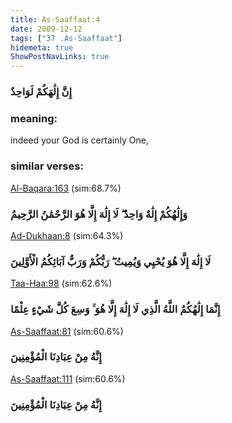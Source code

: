 ```yaml
---
title: As-Saaffaat:4
date: 2009-12-12
tags: ["37 .As-Saaffaat"]
hidemeta: true 
ShowPostNavLinks: true 
---
```

### إِنَّ إِلَٰهَكُمْ لَوَاحِدٌ
### meaning: 
indeed your God is certainly One,
### similar verses: 

[Al-Baqara:163](/2/163) (sim:68.7%)

### وَإِلَٰهُكُمْ إِلَٰهٌ وَاحِدٌ ۖ لَا إِلَٰهَ إِلَّا هُوَ الرَّحْمَٰنُ الرَّحِيمُ

[Ad-Dukhaan:8](/44/8) (sim:64.3%)

### لَا إِلَٰهَ إِلَّا هُوَ يُحْيِي وَيُمِيتُ ۖ رَبُّكُمْ وَرَبُّ آبَائِكُمُ الْأَوَّلِينَ

[Taa-Haa:98](/20/98) (sim:62.6%)

### إِنَّمَا إِلَٰهُكُمُ اللَّهُ الَّذِي لَا إِلَٰهَ إِلَّا هُوَ ۚ وَسِعَ كُلَّ شَيْءٍ عِلْمًا

[As-Saaffaat:81](/37/81) (sim:60.6%)

### إِنَّهُ مِنْ عِبَادِنَا الْمُؤْمِنِينَ

[As-Saaffaat:111](/37/111) (sim:60.6%)

### إِنَّهُ مِنْ عِبَادِنَا الْمُؤْمِنِينَ
